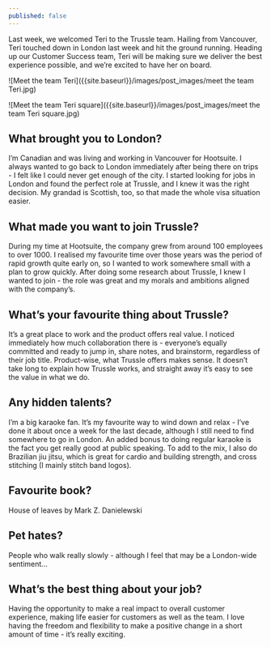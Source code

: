 ```yaml
---
published: false
---
```

Last week, we welcomed Teri to the Trussle team. Hailing from Vancouver, Teri touched down in London last week and hit the ground running. Heading up our Customer Success team, Teri will be making sure we deliver the best experience possible, and we’re excited to have her on board. 

![Meet the team Teri]({{site.baseurl}}/images/post_images/meet the team Teri.jpg)

![Meet the team Teri square]({{site.baseurl}}/images/post_images/meet the team Teri square.jpg)


## What brought you to London?
I’m Canadian and was living and working in Vancouver for Hootsuite. I always wanted to go back to London immediately after being there on trips - I felt like I could never get enough of the city. I started looking for jobs in London and found the perfect role at Trussle, and I knew it was the right decision. My grandad is Scottish, too, so that made the whole visa situation easier. 

## What made you want to join Trussle?
During my time at Hootsuite, the company grew from around 100 employees to over 1000. I realised my favourite time over those years was the period of rapid growth quite early on, so I wanted to work somewhere small with a plan to grow quickly. After doing some research about Trussle, I knew I wanted to join - the role was great and my morals and ambitions aligned with the company’s. 

## What’s your favourite thing about Trussle?
It’s a great place to work and the product offers real value. I noticed immediately how much collaboration there is - everyone’s equally committed and ready to jump in, share notes, and brainstorm, regardless of their job title. Product-wise, what Trussle offers makes sense. It doesn’t take long to explain how Trussle works, and straight away it’s easy to see the value in what we do. 

## Any hidden talents?
I’m a big karaoke fan. It’s my favourite way to wind down and relax - I’ve done it about once a week for the last decade, although I still need to find somewhere to go in London. An added bonus to doing regular karaoke is the fact you get really good at public speaking. To add to the mix, I also do Brazilian jiu jitsu, which is great for cardio and building strength, and cross stitching (I mainly stitch band logos). 

## Favourite book?
House of leaves by Mark Z. Danielewski

## Pet hates?
People who walk really slowly - although I feel that may be a London-wide sentiment...

## What’s the best thing about your job?
Having the opportunity to make a real impact to overall customer experience, making life easier for customers as well as the team. I love having the freedom and flexibility to make a positive change in a short amount of time - it’s really exciting.




